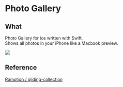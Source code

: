 # Photo Gallery
## What
Photo Gallery for ios written with Swift.  
Shows all photos in your iPhone like a Macbook preview.

![](glidingViewSample.gif)

## Reference
[Ramotion / gliding-collection](https://github.com/Ramotion/gliding-collection)
